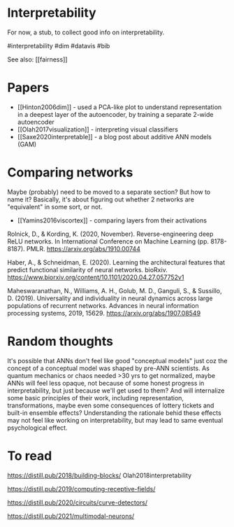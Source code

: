 # Interpretability

For now, a stub, to collect good info on interpretability.

#interpretability #dim #datavis #bib

See also: [[fairness]]

# Papers

* [[Hinton2006dim]] - used a PCA-like plot to understand representation in a deepest layer of the autoencoder, by training a separate 2-wide autoencoder
* [[Olah2017visualization]] - interpreting visual classifiers
* [[Saxe2020interpretable]] - a blog post about additive ANN models (GAM)

# Comparing networks

Maybe (probably) need to be moved to a separate section? But how to name it? Basically, it's about figuring out whether 2 networks are "equivalent" in some sort, or not.

* [[Yamins2016viscortex]] - comparing layers from their activations

Rolnick, D., & Kording, K. (2020, November). Reverse-engineering deep ReLU networks. In International Conference on Machine Learning (pp. 8178-8187). PMLR. https://arxiv.org/abs/1910.00744

Haber, A., & Schneidman, E. (2020). Learning the architectural features that predict functional similarity of neural networks. bioRxiv. https://www.biorxiv.org/content/10.1101/2020.04.27.057752v1

Maheswaranathan, N., Williams, A. H., Golub, M. D., Ganguli, S., & Sussillo, D. (2019). Universality and individuality in neural dynamics across large populations of recurrent networks. Advances in neural information processing systems, 2019, 15629. https://arxiv.org/abs/1907.08549

# Random thoughts

It's possible that ANNs don't feel like good "conceptual models" just coz the concept of a conceptual model was shaped by pre-ANN scientists. As quantum mechanics or chaos needed >30 yrs to get normalized, maybe ANNs will feel less opaque, not because of some honest progress in interpretability, but just because we'll get used to them? And will internalize some basic principles of their work, including representation, transformations, maybe even some consequences of lottery tickets and built-in ensemble effects? Understanding the rationale behid these effects may not feel like working on interpretability, but may lead to same eventual psychological effect.

# To read

https://distill.pub/2018/building-blocks/
Olah2018interpretability

https://distill.pub/2019/computing-receptive-fields/

https://distill.pub/2020/circuits/curve-detectors/

https://distill.pub/2021/multimodal-neurons/

